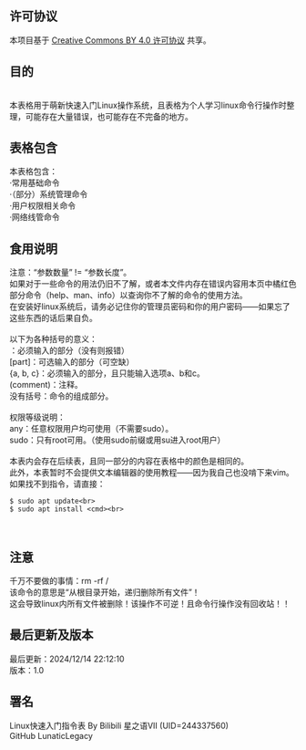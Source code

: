 
## 许可协议
本项目基于 [Creative Commons BY 4.0 许可协议](https://creativecommons.org/licenses/by/4.0/) 共享。

## 目的
<br>
本表格用于萌新快速入门Linux操作系统，且表格为个人学习linux命令行操作时整理，可能存在大量错误，也可能存在不完备的地方。<br>

## 表格包含
本表格包含：<br>
·常用基础命令<br>
·（部分）系统管理命令<br>
·用户权限相关命令<br>
·网络线管命令<br>

## 食用说明
注意：“参数数量” != “参数长度”。<br>
如果对于一些命令的用法仍旧不了解，或者本文件内存在错误内容用本页中橘红色部分命令（help、man、info）以查询你不了解的命令的使用方法。<br>
在安装好linux系统后，请务必记住你的管理员密码和你的用户密码——如果忘了这些东西的话后果自负。<br>
<br>
以下为各种括号的意义：<br>
<cmd>：必须输入的部分（没有则报错）<br>
[part]：可选输入的部分（可空缺）<br>
{a, b, c}：必须输入的部分，且只能输入选项a、b和c。<br>
(comment)：注释。<br>
没有括号：命令的组成部分。<br>
<br>
权限等级说明：<br>
any：任意权限用户均可使用（不需要sudo）。<br>
sudo：只有root可用。（使用sudo前缀或用su进入root用户）<br>
<br>
本表内会存在后续表，且同一部分的内容在表格中的颜色是相同的。<br>
此外，本表暂时不会提供文本编辑器的使用教程——因为我自己也没啃下来vim。<br>
如果找不到指令，请直接：<br>
```
$ sudo apt update<br>
$ sudo apt install <cmd><br>
```
<br>

## 注意
千万不要做的事情：rm -rf /<br>
该命令的意思是“从根目录开始，递归删除所有文件”！<br>
这会导致linux内所有文件被删除！该操作不可逆！且命令行操作没有回收站！！ <br>

## 最后更新及版本
最后更新：<text>2024/12/14 22:12:10</text><br>
版本：1.0

## 署名
Linux快速入门指令表 
By 
Bilibili 星之语VII (UID=244337560)<br>
GitHub LunaticLegacy<br>

